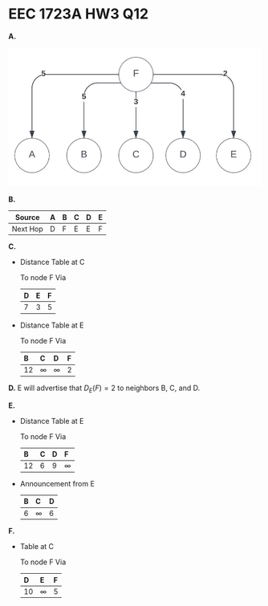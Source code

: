 # EEC 1723A HW3 Q12

**A.**

![Figure3](../image/Figure3.png)

**B.**

| Source | A | B | C | D | E |
| -------|---|---|---|---|---|
| Next Hop | D | F | E | E | F | 

**C.** 

* Distance Table at C

    To node F Via

    | D | E | F |
    | --|---|---|
    | 7 | 3 | 5 |

* Distance Table at E

    To node F Via

    | B | C | D | F |
    | --|---|---|---|
    | 12  | $\infty$ | $\infty$ | 2 |

**D.** E will advertise that $D_E(F) = 2$ to neighbors B, C, and D.

**E.** 

* Distance Table at E

    To node F Via 

    | B | C | D | F | 
    |---|--|--|--|
    | 12 | 6 | 9 | $\infty$ |

* Announcement from E

    | B | C | D | 
    |---|--|--|
    | 6 | $\infty$ | 6 |

**F.** 

* Table at C

    To node F Via

    | D | E | F |
    |---|---|---|
    | 10 | $\infty$ | 5 |

